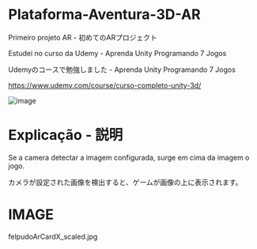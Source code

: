 # Plataforma-Aventura-3D-AR
Primeiro projeto AR - 初めてのARプロジェクト

Estudei no curso da Udemy - Aprenda Unity Programando 7 Jogos

Udemyのコースで勉強しました - Aprenda Unity Programando 7 Jogos

https://www.udemy.com/course/curso-completo-unity-3d/

![image](https://user-images.githubusercontent.com/47865897/119910597-dd2bc980-bf2d-11eb-8fa2-bd054211ed73.png)

# Explicação - 説明

Se a camera detectar a imagem configurada, surge em cima da imagem o jogo.

カメラが設定された画像を検出すると、ゲームが画像の上に表示されます。

# IMAGE

felpudoArCardX_scaled.jpg
